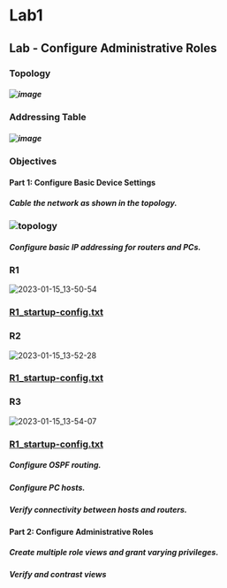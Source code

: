 # Lab1
## Lab - Configure Administrative Roles
### Topology
##### ![image](https://user-images.githubusercontent.com/122459067/212534391-d0081029-13e9-4637-83f1-b3109a0ac70b.png)
###	Addressing Table
##### ![image](https://user-images.githubusercontent.com/122459067/212534584-46317399-8825-4b77-aca6-481ba25d7d11.png)
### Objectives
#### Part 1: Configure Basic Device Settings
#####	Cable the network as shown in the topology.
### ![topology](https://user-images.githubusercontent.com/122459067/212535156-368f0ca3-750a-44e8-bfd9-2b7d30a213bb.png)
#####	Configure basic IP addressing for routers and PCs.
### R1
![2023-01-15_13-50-54](https://user-images.githubusercontent.com/122459067/212536475-ffbcd572-c630-407f-b358-39bf2d81f4a9.png)
### [R1_startup-config.txt](https://github.com/Vallyren/Lab1/blob/main/R1_startup-config.txt)
### R2
![2023-01-15_13-52-28](https://user-images.githubusercontent.com/122459067/212536542-e706a1b0-b516-4616-b0b7-3d598fbd62ec.png)
### [R1_startup-config.txt](https://github.com/Vallyren/Lab1/blob/main/R2_startup-config.txt)
### R3
![2023-01-15_13-54-07](https://user-images.githubusercontent.com/122459067/212536594-ff5a852b-a1c2-4e1d-8d07-717fdb316714.png)
### [R1_startup-config.txt](https://github.com/Vallyren/Lab1/blob/main/R3_startup-config.txt)
#####	Configure OSPF routing.
#####	Configure PC hosts.
#####	Verify connectivity between hosts and routers.
#### Part 2: Configure Administrative Roles
#####	Create multiple role views and grant varying privileges.
#####	Verify and contrast views
